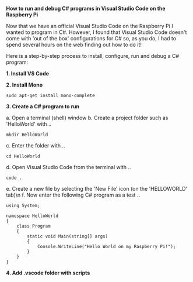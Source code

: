 **How to run and debug C# programs in Visual Studio Code on the Raspberry Pi**

Now that we have an official Visual Studio Code on the Raspberry Pi I wanted to program in C#.
However, I found that Visual Studio Code doesn't come with 'out of the box' configurations for C# so, as you do, I had to spend several hours on the web finding out how to do it!

Here is a step-by-step process to install, configure, run and debug a C# program:

**1. Install VS Code**


**2. Install Mono**

~~~
sudo apt-get install mono-complete
~~~

**3. Create a C# program to run**

a. Open a terminal (shell) window
b. Create a project folder such as 'HelloWorld' with ..
~~~
mkdir HelloWorld
~~~
c. Enter the folder with ..
~~~
cd HelloWorld
~~~
d. Open Visual Studio Code from the terminal with ..
~~~
code .
~~~
e. Create a new file by selecting the 'New File' icon (on the 'HELLOWORLD' tab)\n
f. Now enter the following C# program as a test ..
~~~
using System;

namespace HelloWorld
{
    class Program
    {
        static void Main(string[] args)
        {
            Console.WriteLine("Hello World on my Raspberry Pi!");
        }
    }
}
~~~

**4. Add .vscode folder with scripts**

